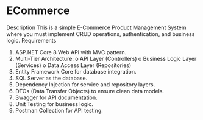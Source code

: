 # ECommerce
Description This is a simple E-Commerce Product Management System where you must implement CRUD operations, authentication, and business logic.
Requirements
1.	ASP.NET Core 8 Web API with MVC pattern.
2.	Multi-Tier Architecture:
o	API Layer (Controllers)
o	Business Logic Layer (Services)
o	Data Access Layer (Repositories)
3.	Entity Framework Core for database integration.
4.	SQL Server as the database.
5.	Dependency Injection for service and repository layers.
6.	DTOs (Data Transfer Objects) to ensure clean data models.
7.	Swagger for API documentation.
8.	Unit Testing for business logic.
9.	Postman Collection for API testing.

